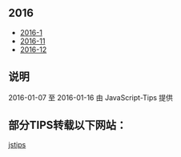 ## 2016

- [2016-1](https://github.com/katosun2/JavascriptTips/blob/master/2016/2016-1.md)
- [2016-11](https://github.com/katosun2/JavascriptTips/blob/master/2016/2016-11.md)
- [2016-12](https://github.com/katosun2/JavascriptTips/blob/master/2016/2016-12.md)

## 说明

2016-01-07 至 2016-01-16 由 JavaScript-Tips 提供

## 部分TIPS转载以下网站：

[jstips](https://github.com/loverajoel/jstips)

